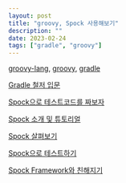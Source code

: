 ```yaml
---
layout: post
title: "groovy, Spock 사용해보기"
description: ""
date: 2023-02-24
tags: ["gradle", "groovy"]
---
```


<a href="https://groovy-lang.org/">groovy-lang</a>, <a href="https://github.com/apache/groovy">groovy</a>, <a href="https://github.com/gradle/gradle">gradle</a>

<a href="http://www.yes24.com/Product/Goods/23449551">Gradle 철저 입문</a>

<a href="https://techblog.woowahan.com/2560/">Spock으로 테스트코드를 짜보자</a>

<a href="https://jojoldu.tistory.com/228">Spock 소개 및 튜토리얼</a>

<a href="https://meetup.nhncloud.com/posts/268">Spock 살펴보기</a>

<a href="https://d2.naver.com/helloworld/568425">Spock으로 테스트하기</a>

<a href="https://twitter.com/DevImmersion/status/1618100739641049088">Spock Framework와 친해지기</a>

